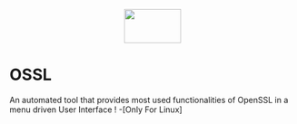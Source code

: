 <p align="center">
<img src="https://i.ibb.co/hYvN17W/oss.png" width="100px" height="60px">
</p>


# OSSL
An automated tool that provides most used functionalities of OpenSSL in a menu driven User Interface ! -[Only For Linux]
